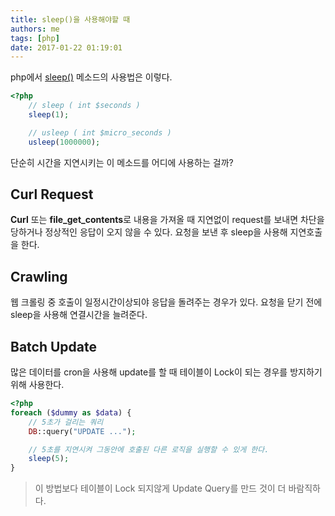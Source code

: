 ```yaml
---
title: sleep()을 사용해야할 때
authors: me
tags: [php]
date: 2017-01-22 01:19:01
---
```


php에서 [sleep()](https://php.net/manual/kr/function.sleep.php) 메소드의 사용법은 이렇다.

```php title="1sec_delay.php"
<?php
    // sleep ( int $seconds )
    sleep(1);

    // usleep ( int $micro_seconds )
    usleep(1000000);
```

단순히 시간을 지연시키는 이 메소드를 어디에 사용하는 걸까?

## Curl Request

**Curl** 또는 **file_get_contents**로 내용을 가져올 때 지연없이 request를 보내면 차단을 당하거나 정상적인 응답이 오지 않을 수 있다.
요청을 보낸 후 sleep을 사용해 지연호출을 한다.

## Crawling

웹 크롤링 중 호출이 일정시간이상되야 응답을 돌려주는 경우가 있다.
요청을 닫기 전에 sleep을 사용해 연결시간을 늘려준다.

## Batch Update

많은 데이터를 cron을 사용해 update를 할 때 테이블이 Lock이 되는 경우를 방지하기 위해 사용한다.

```php
<?php
foreach ($dummy as $data) {
    // 5초가 걸리는 쿼리
    DB::query("UPDATE ...");

    // 5초를 지연시켜 그동안에 호출된 다른 로직을 실행할 수 있게 한다.
    sleep(5);
}
```

> 이 방법보다 테이블이 Lock 되지않게 Update Query를 만드 것이 더 바람직하다.
